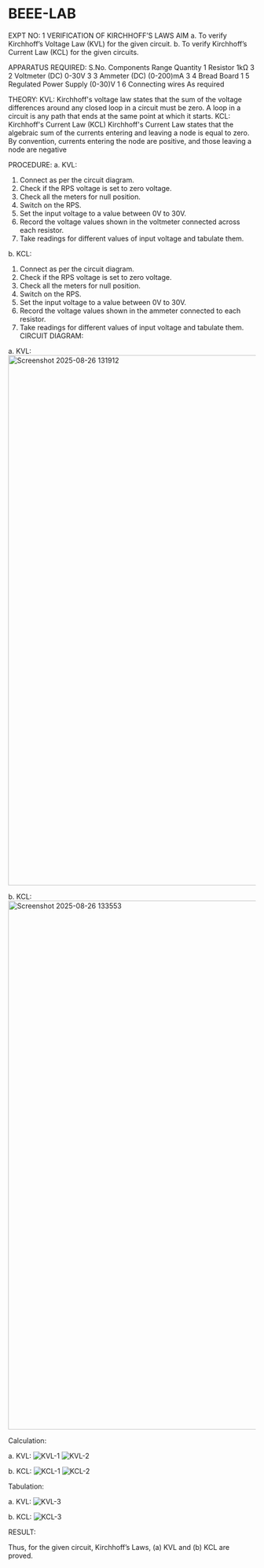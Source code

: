 # BEEE-LAB

EXPT NO: 1	VERIFICATION OF KIRCHHOFF’S LAWS
AIM
a.   To verify Kirchhoff’s Voltage Law (KVL) for the given circuit. 
b.   To verify Kirchhoff’s Current Law (KCL) for the given circuits.

APPARATUS REQUIRED:
S.No.	Components	Range	Quantity
1	Resistor	1kΩ	3
2	Voltmeter (DC)	0-30V	3
3	Ammeter (DC)	(0-200)mA	3
4	Bread Board		1
5	Regulated Power Supply	(0-30)V	1
6	Connecting wires		As required

THEORY:
KVL: Kirchhoff's voltage law states that the sum of the voltage differences around any closed loop in a circuit must be zero. A loop in a circuit is any path that ends at the same point at which it starts.
KCL:
Kirchhoff's Current Law (KCL) Kirchhoff's Current Law states that the algebraic sum of the currents entering and leaving a node is equal to zero. By convention, currents entering the node are positive, and those leaving a node are negative


PROCEDURE:
a.   KVL:
1.   Connect as per the circuit diagram.
2.   Check if the RPS voltage is set to zero voltage.
3.   Check all the meters for null position.
4.   Switch on the RPS.
5.   Set the input voltage to a value between 0V to 30V.
6.   Record the voltage values shown in the voltmeter connected across each resistor.
7.   Take readings for different values of input voltage and tabulate them.


b.  KCL:
1.   Connect as per the circuit diagram.
2.   Check if the RPS voltage is set to zero voltage.
3.   Check all the meters for null position.
4.   Switch on the RPS.
5.   Set the input voltage to a value between 0V to 30V.
6.   Record the voltage values shown in the ammeter connected to each resistor.
7.   Take readings for different values of input voltage and tabulate them. 
CIRCUIT DIAGRAM:

a.   KVL:
<img width="1919" height="1079" alt="Screenshot 2025-08-26 131912" src="https://github.com/user-attachments/assets/e15679ef-4033-4ef9-9b09-79a3ccf4f02a" />

b.  KCL:
<img width="1900" height="1076" alt="Screenshot 2025-08-26 133553" src="https://github.com/user-attachments/assets/a1b675e0-cd02-4361-821e-fbdb5ad53917" />

 
Calculation:

a.   KVL:
![KVL-1](https://github.com/user-attachments/assets/8c114284-823d-4966-bc46-db6d3ae0fca1)
![KVL-2](https://github.com/user-attachments/assets/5631523b-fd2d-485d-8ed3-fe46b50d6a45)


b.  KCL:
 ![KCL-1](https://github.com/user-attachments/assets/05b2ce97-f4a8-457d-b349-f8ca23b5018e)
![KCL-2](https://github.com/user-attachments/assets/6c14c19d-39f2-4676-b090-b2fe5a12b218)


Tabulation:

a.   KVL:
![KVL-3](https://github.com/user-attachments/assets/6ff5589f-36f1-40a3-94b9-1db4810bc2e4)

b.  KCL:
![KCL-3](https://github.com/user-attachments/assets/31008f34-ea2b-44fe-a8ff-64fcbe5b8ff2)


RESULT:

Thus, for the given circuit, Kirchhoff’s Laws, (a) KVL and (b) KCL are proved.
